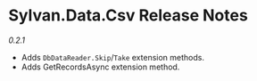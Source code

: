 # Sylvan.Data.Csv Release Notes

_0.2.1_
- Adds `DbDataReader.Skip`/`Take` extension methods.
- Adds GetRecordsAsync extension method.
